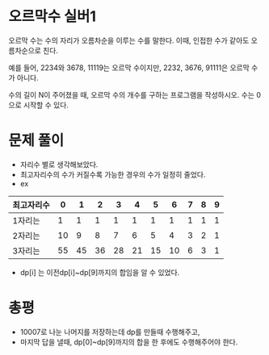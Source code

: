 # 오르막수 실버1
오르막 수는 수의 자리가 오름차순을 이루는 수를 말한다. 이때, 인접한 수가 같아도 오름차순으로 친다.

예를 들어, 2234와 3678, 11119는 오르막 수이지만, 2232, 3676, 91111은 오르막 수가 아니다.

수의 길이 N이 주어졌을 때, 오르막 수의 개수를 구하는 프로그램을 작성하시오. 수는 0으로 시작할 수 있다.

# 문제 풀이
- 자리수 별로 생각해보았다.
- 최고자리수의 수가 커질수록 가능한 경우의 수가 일정히 줄었다.
- ex

| 최고자리수 | 0 | 1 | 2 | 3 | 4 | 5 | 6 | 7 | 8 | 9 |
| --- | --- | --- | --- | --- | --- | --- | --- | --- | --- | --- |
| 1자리는 | 1 | 1 | 1 | 1 | 1 | 1 | 1 | 1 | 1 | 1 |
| 2자리는 | 10 | 9 | 8 | 7 | 6 | 5 | 4 | 3 | 2 | 1 |
| 3자리는 | 55 | 45 | 36 | 28 | 21 | 15 | 10 | 6 | 3 | 1 |

- dp[i] 는 이전dp[i]~dp[9]까지의 합임을 알 수 있었다.

# 총평
- 10007로 나눈 나머지를 저장하는데 dp를 만들때 수행해주고,
- 마지막 답을 낼때, dp[0]~dp[9]까지의 합을 한 후에도 수행해주어야 한다.